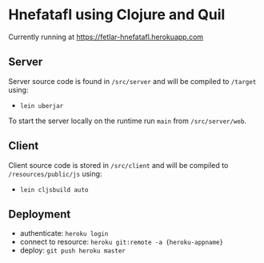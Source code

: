
# Hnefatafl using Clojure and Quil 

Currently running at https://fetlar-hnefatafl.herokuapp.com

## Server

Server source code is found in `/src/server` and will be compiled to `/target` using:

* `lein uberjar`

To start the server locally on the runtime run `main` from `/src/server/web`.

## Client

Client source code is stored in `/src/client` and will be compiled to `/resources/public/js` using:

* `lein cljsbuild auto`

## Deployment

* authenticate: `heroku login`
* connect to resource: `heroku git:remote -a {heroku-appname}`
* deploy: `git push heroku master`
